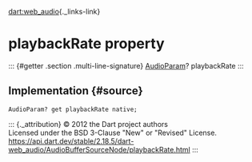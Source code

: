 [dart:web\_audio](../../dart-web_audio/dart-web_audio-library){._links-link}

playbackRate property
=====================

::: {#getter .section .multi-line-signature}
[AudioParam](../audioparam-class)? playbackRate
:::

Implementation {#source}
--------------

``` {.language-dart data-language="dart"}
AudioParam? get playbackRate native;
```

::: {._attribution}
© 2012 the Dart project authors\
Licensed under the BSD 3-Clause \"New\" or \"Revised\" License.\
<https://api.dart.dev/stable/2.18.5/dart-web_audio/AudioBufferSourceNode/playbackRate.html>
:::
